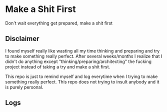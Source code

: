 # Make a Shit First
Don't wait everything get prepared, make a shit first

## Disclaimer

I found myself really like wasting all my time thinking and preparing and try to make something really perfect. After several weeks/months I realize that I didn't do anything except "thinking/preparing/architecting" the fucking project instead of taking a try and make a shit first.

This repo is just to remind myself and log everytime when I trying to make something really perfect. This repo does not trying to insult anybody and it is purely personal.

## Logs
